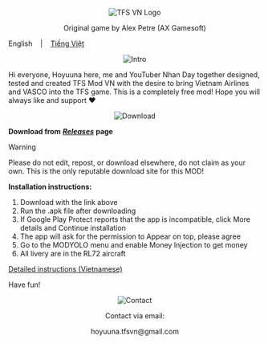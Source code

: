 <p align="center"><img src="https://i.postimg.cc/fyDGhsp7/Th-m-ti-u-7.png" alt="TFS VN Logo"></p>


<p align="center">Original game by Alex Petre (AX Gamesoft)</p>

English
&nbsp;&nbsp; | &nbsp;&nbsp;
<a href="https://github.com/Duhocsinh1/tfs-vnmod/blob/main/README.md">Tiếng Việt</a>

<p align="center"><img src="https://i.postimg.cc/prTKNyQM/INTRODUCTION.png" alt="Intro"></p>

Hi everyone, Hoyuuna here, me and YouTuber Nhan Day together designed, tested and created TFS Mod VN with the desire to bring Vietnam Airlines and VASCO into the TFS game. This is a completely free mod! Hope you will always like and support ❤


<p align="center"><img src="https://i.postimg.cc/mrYYCvZJ/DOWNLOAD.png" alt="Download"></p>

**Download from** [***Releases***](https://github.com/Duhocsinh1/tfs-vnmod/releases) **page**


> [!WARNING]
> Please do not edit, repost, or download elsewhere, do not claim as your own. This is the only reputable download site for this MOD!
> 

**Installation instructions:**

1. Download with the link above
2. Run the .apk file after downloading
3. If Google Play Protect reports that the app is incompatible, click More details and Continue installation
4. The app will ask for the permission to Appear on top, please agree
5. Go to the MODYOLO menu and enable Money Injection to get money
6. All livery are in the RL72 aircraft

[Detailed instructions (Vietnamese)](https://www.youtube.com/watch?v=ds1Sbqg74EU)

Have fun!

<p align="center"><img src="https://i.postimg.cc/1zh0gmSD/CTSP.png" alt="Contact"></p>

<p align="center">Contact via email:</p>
<p align="center">hoyuuna.tfsvn@gmail.com</p>
